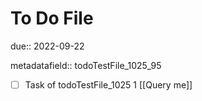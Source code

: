 # To Do File

due:: 2022-09-22

metadatafield:: todoTestFile_1025_95

- [ ] Task of todoTestFile_1025 1 [[Query me]]
